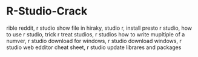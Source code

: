 # R-Studio-Crack
rible reddit, r studio show file in hiraky, studio r, install presto r studio, how to use r studio, trick r treat studios, r studios how to write mupltiple of a numver, r studio download for windows, r studio download windows, r studio web edditor cheat sheet, r studio update librares and packages
